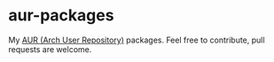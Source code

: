 # aur-packages

My [AUR (Arch User Repository)](https://aur.archlinux.org/) packages. Feel free to contribute, pull requests are welcome.
